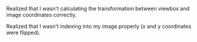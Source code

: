 Realized that I wasn't calculating the transformation between viewbox and image coordinates correctly.

Realized that I wasn't indexing into my image properly (x and y coordinates were flipped).